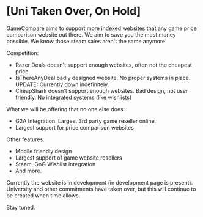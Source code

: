 # [Uni Taken Over, On Hold]

GameCompare aims to support more indexed websites that any game price comparison website out there. We aim to save you the most money possible. We know those steam sales aren't the same anymore.

Competition:
* Razer Deals doesn't support enough websites, often not the cheapest price.
* IsThereAnyDeal badly designed website. No proper systems in place. UPDATE: Currently down indefinitely.
* CheapShark doesn't support enough websites. Bad design, not user friendly. No integrated systems (like wishlists)

What we will be offering that no one else does:
* G2A Integration. Largest 3rd party game reseller online.
* Largest support for price comparison websites

Other features:
* Mobile friendly design
* Largest support of game website resellers
* Steam, GoG Wishlist integration
* And more.

Currently the website is in development (in development page is present). University and other commitments have taken over, but this will continue to be created when time allows.

Stay tuned.
